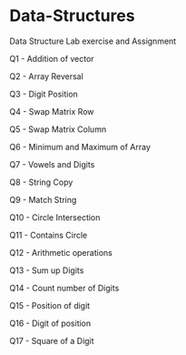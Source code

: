 # Data-Structures
Data Structure Lab exercise and Assignment

Q1 - Addition of vector

Q2 - Array Reversal

Q3 - Digit Position

Q4 - Swap Matrix Row

Q5 - Swap Matrix Column

Q6 - Minimum and Maximum of Array

Q7 - Vowels and Digits

Q8 - String Copy

Q9 - Match String

Q10 - Circle Intersection

Q11 - Contains Circle

Q12 - Arithmetic operations

Q13 - Sum up Digits

Q14 - Count number of Digits

Q15 - Position of digit

Q16 - Digit of position

Q17 - Square of a Digit
